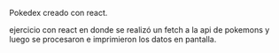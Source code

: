 Pokedex creado con react.

ejercicio con react en donde se realizó un fetch a la api de pokemons 
y luego se procesaron e imprimieron los datos en pantalla.

